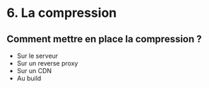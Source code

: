 <!-- .slide: class="two-column with-code columns-40-60" -->

# 6. La compression

## Comment mettre en place la compression ?

- Sur le serveur
- Sur un reverse proxy
- Sur un CDN
- Au build
